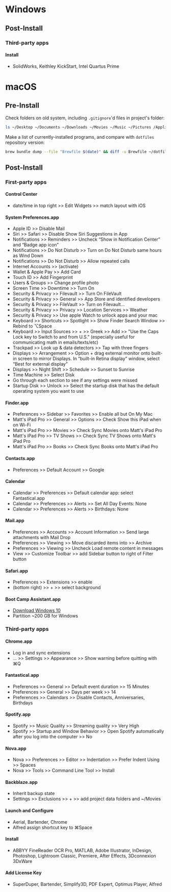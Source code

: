 # Windows
## Post-Install
### Third-party apps
#### Install
- SolidWorks, Keithley KickStart, Intel Quartus Prime

# macOS
## Pre-Install
Check folders on old system, including `.gitignore`'d files in project's folder:
```bash
ls ~/Desktop ~/Documents ~/Downloads ~/Movies ~/Music ~/Pictures /Applications ~/ && find ~/Projects -name '*.gitignore' -exec ls {} \; -exec cat {} \;
```

Make a list of currently-installed programs, and compare with `dotfiles` repository version:
```bash
brew bundle dump --file "Brewfile $(date)" && diff -u Brewfile ~/dotfiles/Brewfile 
```

## Post-Install
### First-party apps

#### Control Center
- date/time in top right >> Edit Widgets >> match layout with iOS

#### System Preferences.app
- Apple ID >> Disable Mail
- Siri >> Safari >> Disable Show Siri Suggestions in App
- Notifications >> Reminders >> Uncheck “Show in Notification Center” and “Badge app icon”
- Notifications >> Do Not Disturb >> Turn on Do Not Disturb same hours as Wind Down
- Notifications >>  Do Not Disturb >> Allow repeated calls
- Internet Accounts >> (activate)
- Wallet & Apple Pay >> Add Card
- Touch ID >> Add Fingerprint
- Users & Groups >> Change profile photo
- Screen Time >> Downtime >> Turn On
- Security & Privacy >> Filevault  >> Turn On FileVault
- Security & Privacy >> General >> App Store and identified developers
- Security & Privacy >> FileVault >> Turn on Filevault...
- Security & Privacy >> Privacy >> Location Services >> Weather
- Security & Privacy >> Use apple Watch to unlock apps and your mac
- Keyboard >> Shortcuts >> Spotlight >> Show Finder Search Window >> Rebind to ⌥Space
- Keyboard >> Input Sources >> + >> Greek >> Add >> "Use the Caps Lock key to Switch to and from U.S." (especially useful for communicating math in emails/texts/etc)
- Trackpad >> Look up & data detectors >> Tap with three fingers
- Displays >> Arrangement >> Option + drag external monitor onto built-in screen to mirror Displays. In “built-in Retina display” window, select “Best for external display”
- Displays >> Night Shift >> Schedule >> Sunset to Sunrise
- Time Machine >> Select Disk
- Go through each section to see if any settings were missed
- Startup Disk >> Unlock >> Select the startup disk that has the default operating system you want to use

#### Finder.app
- Preferences >> Sidebar >> Favorites >> Enable all but On My Mac
- Matt's iPad Pro >> General >> Options >> Check Show this iPad when on Wi-Fi
- Matt's iPad Pro >> Movies >> Check Sync Movies onto Matt's iPad Pro
- Matt's iPad Pro >> TV Shows >> Check Sync TV Shows onto Matt's iPad Pro
- Matt's iPad Pro >> Books >> Check Sync Books onto Matt's iPad Pro

#### Contacts.app
- Preferences >> Default Account >> Google

#### Calendar
- Calendar >> Preferences >> Default calendar app: select Fantastical.app
- Calendar >> Preferences >> Alerts >> Set All Day Events: None
- Calendar >> Preferences >> Alerts >> Birthdays: None

#### Mail.app
- Preferences >> Accounts >> Account Information >> Send large attachments with Mail Drop
- Preferences >> Viewing >> Move discarded items into >> Archive
- Preferences >> Viewing >> Uncheck Load remote content in messages
- View >> Customize Toolbar >> add Sidebar button to right of Filter button

#### Safari.app
- Preferences >> Extensions >> enable
- (bottom right) >> + >> select background

#### Boot Camp Assistant.app
- [Download Windows 10](https://www.microsoft.com/en-us/software-download/windows10)
- Partition ~200 GB for Windows

### Third-party apps
#### Chrome.app
- Log in and sync extensions
- ... >> Settings >> Appearance >> Show warning before quitting with ⌘Q

#### Fantastical.app
- Preferences >> General >> Default event duration >> 15 Minutes
- Preferences >> General >> Days per week >> 14
- Preferences >> Calendars >> Disable Contacts, Anniversaries, Birthdays

#### Spotify.app
- Spotify >> Music Quality >> Streaming quality >> Very High
- Spotify >> Startup and Window Behavior >> Open Spotify automatically after you log into the computer >> No 

#### Nova.app
- Nova >> Preferences >> Editor >> Indentation >> Prefer Indent Using >> Spaces
- Nova >> Tools >> Command Line Tool >> Install

#### Backblaze.app
- Inherit backup state
- Settings >> Exclusions >> + >> add project data folders and ~/Movies

#### Launch and Configure
- Aerial, Bartender, Chrome
- Alfred assign shortcut key to ⌘Space

#### Install
- ABBYY FineReader OCR Pro, MATLAB, Adobe Illustrator, InDesign, Photoshop, Lightroom Classic, Premiere, After Effects, 3Dconnexion 3DxWare

#### Add License Key
- SuperDuper, Bartender, Simplify3D, PDF Expert, Optimus Player, Alfred
